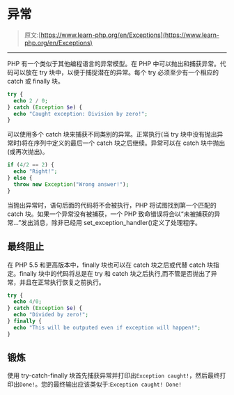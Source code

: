 # 异常

> 原文:[https://www.learn-php.org/en/Exceptions](https://www.learn-php.org/en/Exceptions)

* * *

PHP 有一个类似于其他编程语言的异常模型。在 PHP 中可以抛出和捕获异常。代码可以放在 try 块中，以便于捕捉潜在的异常。每个 try 必须至少有一个相应的 catch 或 finally 块。

```php
try {
  echo 2 / 0;
} catch (Exception $e) {
  echo "Caught exception: Division by zero!";
} 
```

可以使用多个 catch 块来捕获不同类别的异常。正常执行(当 try 块中没有抛出异常时)将在序列中定义的最后一个 catch 块之后继续。异常可以在 catch 块中抛出(或再次抛出)。

```php
if (4/2 == 2) {
  echo "Right!";
} else {
  throw new Exception("Wrong answer!");
} 
```

当抛出异常时，语句后面的代码将不会被执行，PHP 将试图找到第一个匹配的 catch 块。如果一个异常没有被捕获，一个 PHP 致命错误将会以“未被捕获的异常...”发出消息，除非已经用 set_exception_handler()定义了处理程序。

## 最终阻止

在 PHP 5.5 和更高版本中，finally 块也可以在 catch 块之后或代替 catch 块指定。finally 块中的代码将总是在 try 和 catch 块之后执行,而不管是否抛出了异常，并且在正常执行恢复之前执行。

```php
try {
  echo 4/0;
} catch (Exception $e) {
  echo "Divided by zero!";
} finally {
  echo "This will be outputed even if exception will happen!";
} 
```

## 锻炼

使用 try-catch-finally 块首先捕获异常并打印出`Exception caught!`，然后最终打印出`Done!`。您的最终输出应该类似于:`Exception caught! Done!`